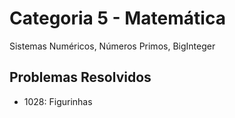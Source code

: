 # Categoria 5 - Matemática
Sistemas Numéricos, Números Primos, BigInteger

## Problemas Resolvidos
- 1028: Figurinhas

